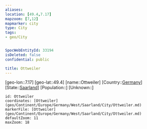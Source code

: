 ```yaml
---
aliases: 
location: [49.4,7.17]
mapzoom: [7,12] 
mapmarker: city 
type: City
tags:
- geo/City


SpocWebEntityId: 33194
isDeleted: false
confidential: public

title: Ottweiler
---
```

[geo-lon::7.17]
[geo-lat::49.4]
[name::Ottweiler]
[Country::[Germany](geo/Continent/Europe/Germany.md)]
[State::[Saarland](geo/Continent/Europe/Germany/Saarland.md)]
[Population::]
[Unknown::]


```leaflet
id: Ottweiler
coordinates: [Ottweiler](geo/Continent/Europe/Germany/West/Saarland/City/Ottweiler.md)
markerFile: [Ottweiler](geo/Continent/Europe/Germany/West/Saarland/City/Ottweiler.md)
defaultZoom: 11 
maxZoom: 18
```


